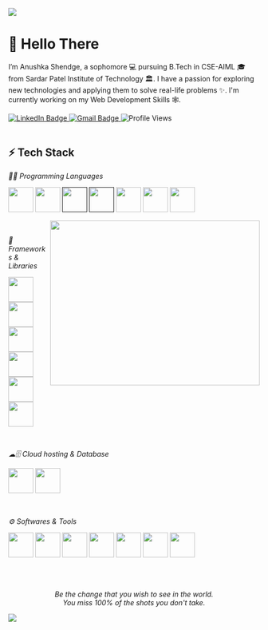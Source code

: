 ![](https://capsule-render.vercel.app/api?type=waving&color=gradient&customColorList=24&height=100&section=header)

# 👋 Hello There

I’m Anushka Shendge, a sophomore 💻 pursuing B.Tech in CSE-AIML 🎓 from Sardar Patel Institute of Technology 🏛. I have a passion for exploring new technologies and applying them to solve real-life problems ✨. I'm currently working on my Web Development Skills 🕸.

<div id="badges">

<a href="https://www.linkedin.com/in/anushka-shendge-71642a277/">
  <img src="https://img.shields.io/badge/LinkedIn-0072b1?style=flat-square&logo=linkedin&logoColor=white&link=https://www.linkedin.com/in/anushka-shendge" alt="LinkedIn Badge"/>
</a>
<a href="mailto:anushkashendge5@gmail.com">
  <img src="https://img.shields.io/badge/Gmail-c14438?style=flat-square&logo=gmail&logoColor=white&link=mailto:anushkashendge5@gmail.com" alt="Gmail Badge"/>
</a>
<a>
  <img src="https://badges.pufler.dev/visits/SoulDev07/SoulDev07?style=flat-square" alt="Profile Views">
</a>

</div>

<br>

## ⚡ Tech Stack

*👨‍💻 Programming Languages*

<code><a href="https://www.python.org/" target="_blank"><img src="https://cdn.jsdelivr.net/gh/devicons/devicon@latest/icons/python/python-original.svg" height="50px"/></a></code>
<code><a href="https://developer.mozilla.org/en-US/docs/Web/JavaScript" target="_blank"><img src="https://cdn.jsdelivr.net/gh/devicons/devicon@latest/icons/javascript/javascript-original.svg" height="50px"/></a></code>
<code><a href="" target="_blank"><img src="https://cdn.jsdelivr.net/gh/devicons/devicon@latest/icons/cplusplus/cplusplus-original.svg" height="50px"/></a></code>
<code><a href="" target="_blank"><img src="https://cdn.jsdelivr.net/gh/devicons/devicon@latest/icons/c/c-original.svg" height="50px"/></a></code>
<code><a href="https://www.java.com/" target="_blank"><img src="https://cdn.jsdelivr.net/gh/devicons/devicon@latest/icons/java/java-original.svg" height="50px"/></a></code>
<code><a href="https://developer.mozilla.org/en-US/docs/Web/HTML" target="_blank"><img src="https://cdn.jsdelivr.net/gh/devicons/devicon@latest/icons/html5/html5-original.svg" height="50px"/></a></code>
<code><a href="https://developer.mozilla.org/en-US/docs/Web/CSS" target="_blank"><img src="https://cdn.jsdelivr.net/gh/devicons/devicon@latest/icons/css3/css3-original.svg" height="50px"/></a></code>

<img align="right" src="https://cdn.dribbble.com/users/1708816/screenshots/15637256/media/f9826f0af8a49462f048262a8502035b.gif" width="420" height="330">

<br>

*🧰 Frameworks & Libraries*

<code><a href="https://reactjs.org/" target="_blank"><img src="https://cdn.jsdelivr.net/gh/devicons/devicon@latest/icons/react/react-original.svg" height="50px"/></a></code>
<code><a href="https://nextjs.org/" target="_blank"><img src="https://cdn.jsdelivr.net/gh/devicons/devicon@latest/icons/nextjs/nextjs-original.svg" height="50px"/></a></code>
<code><a href="https://tailwindcss.com/" target="_blank"><img src="https://cdn.jsdelivr.net/gh/devicons/devicon@latest/icons/tailwindcss/tailwindcss-original.svg" height="50px"/></a></code>
<code><a href="https://nodejs.org/" target="_blank"><img src="https://cdn.jsdelivr.net/gh/devicons/devicon@latest/icons/nodejs/nodejs-original.svg" height="50px"/></a></code>
<code><a href="https://jquery.com/" target="_blank"><img src="https://cdn.jsdelivr.net/gh/devicons/devicon@latest/icons/jquery/jquery-original.svg" height="50px"/></a></code>
<code><a href="https://getbootstrap.com/" target="_blank"><img src="https://cdn.jsdelivr.net/gh/devicons/devicon@latest/icons/bootstrap/bootstrap-original.svg" height="50px"/></a></code>

<br>

*☁🗄 Cloud hosting & Database*

<code><a href="https://www.mongodb.com/" target="_blank"><img src="https://cdn.jsdelivr.net/gh/devicons/devicon@latest/icons/mongodb/mongodb-original.svg" height="50px"/></a></code>
<code><a href="https://www.mysql.com/" target="_blank"><img src="https://cdn.jsdelivr.net/gh/devicons/devicon@latest/icons/mysql/mysql-original.svg" height="50px"/></a></code>


<br>

*⚙ Softwares & Tools*

<code><a href="https://code.visualstudio.com/" target="_blank"><img src="https://cdn.jsdelivr.net/gh/devicons/devicon@latest/icons/vscode/vscode-original.svg" height="50px"/></a></code>
<code><a href="https://jupyter.org/" target="_blank"><img src="https://cdn.jsdelivr.net/gh/devicons/devicon@latest/icons/jupyter/jupyter-original.svg" height="50px"/></a></code>
<code><a href="https://git-scm.com/" target="_blank"><img src="https://cdn.jsdelivr.net/gh/devicons/devicon@latest/icons/git/git-original.svg" height="50px"/></a></code>
<code><a href="https://www.linux.org/" target="_blank"><img src="https://cdn.jsdelivr.net/gh/devicons/devicon@latest/icons/linux/linux-original.svg" height="50px"/></a></code>
<code><a href="https://postman.com/" target="_blank"><img src="https://cdn.jsdelivr.net/gh/devicons/devicon@latest/icons/postman/postman-original.svg" height="50px"/></a></code>
<code><a href="https://www.canva.com/" target="_blank"><img src="https://cdn.jsdelivr.net/gh/devicons/devicon@latest/icons/canva/canva-original.svg" height="50px"/></a></code>
<code><a href="https://www.figma.com/" target="_blank"><img src="https://cdn.jsdelivr.net/gh/devicons/devicon@latest/icons/figma/figma-original.svg" height="50px"/></a></code>

<br>
<br>

<p align="center">
  <i>Be the change that you wish to see in the world.</i>
  <br>
  <i>You miss 100% of the shots you don't take.</i>
<br>

![](https://capsule-render.vercel.app/api?type=waving&color=gradient&customColorList=24&height=100&section=footer)
